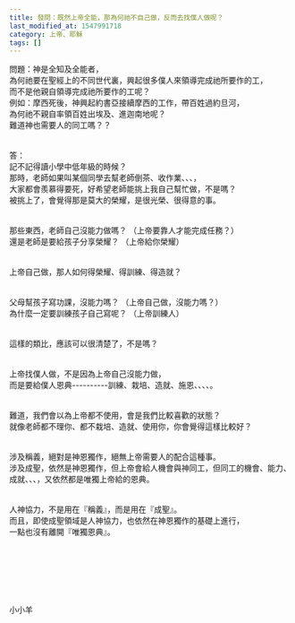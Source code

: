 ```yaml
---
title: 發問：既然上帝全能，那為何祂不自己做，反而去找僕人做呢？
last_modified_at: 1547991718
category: 上帝、耶穌
tags: []
---
```


<p>問題：神是全知及全能者，<br/>為何祂要在聖經上的不同世代裏，興起很多僕人來領導完成祂所要作的工，<br/>而不是他親自領導完成祂所要作的工呢？<br/>例如：摩西死後，神興起約書亞接續摩西的工作，帶百姓過約旦河，<br/>為何祂不親自率領百姓出埃及、進迦南地呢？<br/>難道神也需要人的同工嗎？？ <br/><br/><!--more--><br/>答：<br/>記不記得讀小學中低年級的時候？<br/>那時，老師如果叫某個同學去幫老師倒茶、收作業、、、，<br/>大家都會羨慕得要死，好希望老師能挑上我自己幫忙做，不是嗎？<br/>被挑上了，會覺得那是莫大的榮耀，是很光榮、很得意的事。<br/> <br/><br/>那些東西，老師自己沒能力做嗎？ （上帝要靠人才能完成任務？）<br/>還是老師是要給孩子分享榮耀？ （上帝給你榮耀）<br/> <br/><br/>上帝自己做，那人如何得榮耀、得訓練、得造就？<br/> <br/><br/>父母幫孩子寫功課，沒能力嗎？ （上帝自己做，沒能力嗎？）<br/>為什麼一定要訓練孩子自己寫呢？ （上帝訓練人）<br/><br/><br/>這樣的類比，應該可以很清楚了，不是嗎？<br/><br/><br/>上帝找僕人做，不是因為上帝自己沒能力做，<br/>而是要給僕人恩典----------訓練、栽培、造就、施恩、、、、。<br/><br/><br/>難道，我們會以為上帝都不使用，會是我們比較喜歡的狀態？<br/>就像老師都不理你、都不栽培、造就、使用你，你會覺得這樣比較好？<br/><br/><br/>涉及稱義，絕對是神恩獨作，絕無上帝需要人的配合這種事。<br/>涉及成聖，依然是神恩獨作，但上帝會給人機會與神同工，但同工的機會、能力、成就、、、，又依然都是唯獨上帝給的恩典。<br/><br/><br/>人神協力，不是用在『稱義』，而是用在『成聖』。<br/>而且，即使成聖領域是人神協力，也依然在神恩獨作的基礎上進行，<br/>一點也沒有離開『唯獨恩典』。<br/><br/><br/><br/><br/><br/><br/><br/>小小羊<br/><br/><br/><br/><br/><br/><br/>
</p>